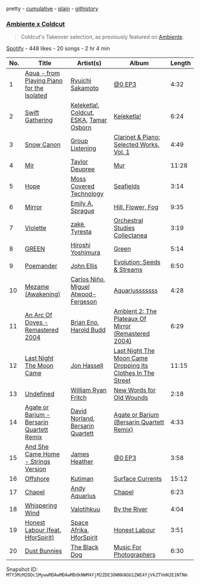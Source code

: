 pretty - [cumulative](/playlists/cumulative/37i9dQZF1DX8ZQoKVKhqln.md) - [plain](/playlists/plain/37i9dQZF1DX8ZQoKVKhqln) - [githistory](https://github.githistory.xyz/mackorone/spotify-playlist-archive/blob/main/playlists/plain/37i9dQZF1DX8ZQoKVKhqln)

### [Ambiente x Coldcut](https://open.spotify.com/playlist/37i9dQZF1DX8ZQoKVKhqln)

> Coldcut's Takeover selection, as previously featured on <a href="spotify:user:spotify:playlist:37i9dQZF1DX9c7yCloFHHL">Ambiente</a>.

[Spotify](https://open.spotify.com/user/spotify) - 448 likes - 20 songs - 2 hr 4 min

| No. | Title | Artist(s) | Album | Length |
|---|---|---|---|---|
| 1 | [Aqua \- from Playing Piano for the Isolated](https://open.spotify.com/track/7eoKT5hry7dsZZ8JszbN6y) | [Ryuichi Sakamoto](https://open.spotify.com/artist/1tcgfoMTT1szjUeaikxRjA) | [@0 EP3](https://open.spotify.com/album/36ry6OLPgVNFDj7Vx1HCjv) | 4:32 |
| 2 | [Swift Gathering](https://open.spotify.com/track/0EizsVwsA4ABOtMXMS5REX) | [Keleketla!](https://open.spotify.com/artist/7jIuM7cuEe0bBfoNhISVXU), [Coldcut](https://open.spotify.com/artist/5wnhqlZzXIq8aO9awQO2ND), [ESKA](https://open.spotify.com/artist/6pBfwu2Yt96wWprf96vhpg), [Tamar Osborn](https://open.spotify.com/artist/6HdadX6rv2g0EWghE5KkPj) | [Keleketla!](https://open.spotify.com/album/0sqETr5mwDf494FaWzjnGD) | 6:24 |
| 3 | [Snow Canon](https://open.spotify.com/track/7c4BrwUPbpKWpTWISpPOcp) | [Group Listening](https://open.spotify.com/artist/1dYBVjbhVOu9Y4mmxDCPoe) | [Clarinet & Piano: Selected Works, Vol\. 1](https://open.spotify.com/album/1Og9tQJXutnIGZlZJrqVvM) | 4:49 |
| 4 | [Mir](https://open.spotify.com/track/3wyNQNDrg9ntkIZe6RaO4v) | [Taylor Deupree](https://open.spotify.com/artist/4X3dUbGsTpVH6EbxtWnj6T) | [Mur](https://open.spotify.com/album/15liRgZ2vwwF9UuCyF4WKL) | 11:28 |
| 5 | [Hope](https://open.spotify.com/track/3s8So5vjHfoNqg485pLatQ) | [Moss Covered Technology](https://open.spotify.com/artist/6HFnyRY6gI7JSXJENeJLTd) | [Seafields](https://open.spotify.com/album/4ZKpcRya5XM5USp8FrSWSq) | 3:14 |
| 6 | [Mirror](https://open.spotify.com/track/2S4TjDCuFEqewoBxzW2VYd) | [Emily A\. Sprague](https://open.spotify.com/artist/3GeWutjuNRg9uRqiIejRT9) | [Hill, Flower, Fog](https://open.spotify.com/album/4kUoHjxVlyhhTnmSwM47ol) | 9:35 |
| 7 | [Violette](https://open.spotify.com/track/5zlrVbeDcSWQRnX6QM88aA) | [zakè](https://open.spotify.com/artist/22becwc1PhY3lSxHM3YThr), [Tyresta](https://open.spotify.com/artist/0HgueusJAiyVI6iQPSFquL) | [Orchestral Studies Collectanea](https://open.spotify.com/album/4dFXejeA9c9P8wWpP4jiEM) | 3:19 |
| 8 | [GREEN](https://open.spotify.com/track/6RPQdkI8t1eaG2abymrYVK) | [Hiroshi Yoshimura](https://open.spotify.com/artist/1DGpHnPOpMYY780hcQHmPB) | [Green](https://open.spotify.com/album/07KJ48Y7pbXvz3Q4H44GZl) | 5:14 |
| 9 | [Poemander](https://open.spotify.com/track/1ajcoXnHEoQbRyfMlEAGBb) | [John Ellis](https://open.spotify.com/artist/4rFHlpdKQUsvRYXbpoffXQ) | [Evolution: Seeds & Streams](https://open.spotify.com/album/3dDGq4AsCmgx1veAiJwrJt) | 6:50 |
| 10 | [Mezame \(Awakening\)](https://open.spotify.com/track/6J4s7Knu8oeAFycxXQnx0X) | [Carlos Niño](https://open.spotify.com/artist/55Ox89YvyME4t8bYTIJsRu), [Miguel Atwood\-Fergeson](https://open.spotify.com/artist/0BQ125YvIGlDqYwWcAicoQ) | [Aquariusssssss](https://open.spotify.com/album/52NZlBAaMGLlJxxB8Gb5ui) | 4:28 |
| 11 | [An Arc Of Doves \- Remastered 2004](https://open.spotify.com/track/244AfRQzVwSOzkkRHGPWge) | [Brian Eno](https://open.spotify.com/artist/7MSUfLeTdDEoZiJPDSBXgi), [Harold Budd](https://open.spotify.com/artist/3uOCouLFR4bVx0XeiQJSbl) | [Ambient 2: The Plateaux Of Mirror \(Remastered 2004\)](https://open.spotify.com/album/5ma9r5NFV0poevmydI2qgO) | 6:29 |
| 12 | [Last Night The Moon Came](https://open.spotify.com/track/7EVB8TpxzTh6llHIcPANAi) | [Jon Hassell](https://open.spotify.com/artist/5kNZV33crEsk2IMZMJ8bOQ) | [Last Night The Moon Came Dropping Its Clothes In The Street](https://open.spotify.com/album/6p97ys8xZeV60gh427TwMz) | 11:15 |
| 13 | [Undefined](https://open.spotify.com/track/3l3Wh4KRKll7nFdpCFfDe5) | [William Ryan Fritch](https://open.spotify.com/artist/4uKt0y4zMxjivxkjDsT3gl) | [New Words for Old Wounds](https://open.spotify.com/album/7v1e4jHG8B86JeLsyQvmyc) | 2:18 |
| 14 | [Agate or Barium \- Bersarin Quartett Remix](https://open.spotify.com/track/3xyFu3aZJo8tCVQvUI2PbB) | [David Norland](https://open.spotify.com/artist/74X47hyqQNSYXLNIZtUmu1), [Bersarin Quartett](https://open.spotify.com/artist/1Qj0OFQUlN7VmkMaD1mPMi) | [Agate or Barium \(Bersarin Quartett Remix\)](https://open.spotify.com/album/7vDrQB6jGV67GcNQYX0fIZ) | 4:33 |
| 15 | [And She Came Home \- Strings Version](https://open.spotify.com/track/2iJFn6AhLd0NHUiIOvnKto) | [James Heather](https://open.spotify.com/artist/7GMpkbegUlL4UvUe5w47zu) | [@0 EP3](https://open.spotify.com/album/36ry6OLPgVNFDj7Vx1HCjv) | 3:58 |
| 16 | [Offshore](https://open.spotify.com/track/4ED1r1V1kA5BGmTTYc4nf2) | [Kutiman](https://open.spotify.com/artist/0sDJfnuudhMaEmFPvALK2e) | [Surface Currents](https://open.spotify.com/album/53keOu4yvXslAYXogXGtTf) | 15:12 |
| 17 | [Chapel](https://open.spotify.com/track/73OviuwhAgaaMB7y3iibYh) | [Andy Aquarius](https://open.spotify.com/artist/3nH50r7bwZJdvvW2mw0DpI) | [Chapel](https://open.spotify.com/album/3sG7jKBT0I50c9ilFXUuET) | 6:23 |
| 18 | [Whispering Wind](https://open.spotify.com/track/4sV8Xi1vPf4p6ILk6g6gJo) | [Valotihkuu](https://open.spotify.com/artist/0OylZQzS2T7iRxTUzvdnhL) | [By the River](https://open.spotify.com/album/2XxkxuDG1NmPw1kGF8qyAp) | 4:04 |
| 19 | [Honest Labour \(feat\. HforSpirit\)](https://open.spotify.com/track/3reCdVXmx9UVQlLhzqAh8H) | [Space Afrika](https://open.spotify.com/artist/6cU1HCzqStKzT3NUuaaCO5), [HforSpirit](https://open.spotify.com/artist/3EFHV7IDQxHCNlFljVrMUu) | [Honest Labour](https://open.spotify.com/album/7Cr6BDi4l08zU8OCKC74Cq) | 3:51 |
| 20 | [Dust Bunnies](https://open.spotify.com/track/1uG8DEmAZnIVTkjnKdM2bP) | [The Black Dog](https://open.spotify.com/artist/7qdsk0UXx2jCX7jbp6rxeq) | [Music For Photographers](https://open.spotify.com/album/6XeL6PInmZHGz0mvxlRoAM) | 6:30 |

Snapshot ID: `MTY3MzM2ODc1MywwMDAwMDAwMDdkNWM4YjM2ZDE3OWNkNGU1ZWE4YjVkZTVmN2E1NTNm`
